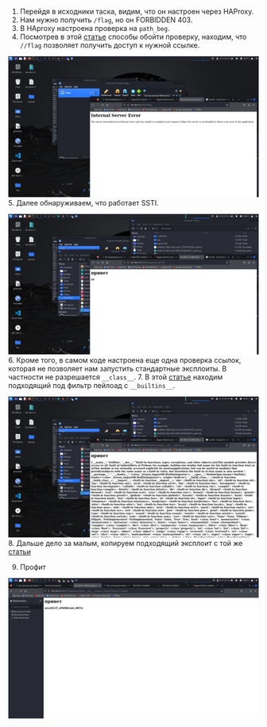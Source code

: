 1. Перейдя в исходники таска, видим, что он настроен через HAProxy.
2. Нам нужно получить `/flag`, но он FORBIDDEN 403.
3. В HAproxy настроена проверка на `path_beg`.
4. Посмотрев в этой [статье](https://book.hacktricks.xyz/network-services-pentesting/pentesting-web/403-and-401-bypasses) способы обойти проверку, находим, что `//flag` позволяет получить доступ к нужной ссылке.

![//flag](https://github.com/artkegor/nto2024_writeups/blob/main/task-based/web3/web3-1.png)
5. Далее обнаруживаем, что работает SSTI.

![ssti](https://github.com/artkegor/nto2024_writeups/blob/main/task-based/web3/web3-2.png)
6. Кроме того, в самом коде настроена еще одна проверка ссылок, которая не позволяет нам запустить стандартные эксплоиты. В частности не разрешается `__class__`.
7. В этой [статье](https://book.hacktricks.xyz/generic-methodologies-and-resources/python/bypass-python-sandboxes) находим подходящий под фильтр пейлоад с `__builtins__`.

![builtins](https://github.com/artkegor/nto2024_writeups/blob/main/task-based/web3/web3-3.png)
8. Дальше дело за малым, копируем подходящий эксплоит с той же [статьи](https://book.hacktricks.xyz/generic-methodologies-and-resources/python/bypass-python-sandboxes)

9. Профит

![flag](https://github.com/artkegor/nto2024_writeups/blob/main/task-based/web3/web3-4.png)
